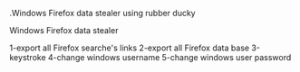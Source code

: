 .Windows Firefox data stealer using rubber ducky

Windows Firefox data stealer

1-export all Firefox searche's links
2-export all Firefox data base
3-keystroke
4-change windows username
5-change windows user password

